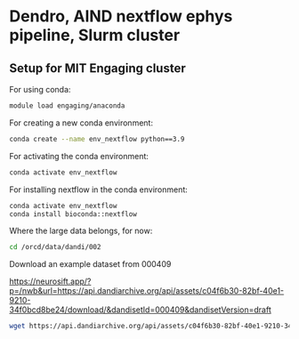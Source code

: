 # Dendro, AIND nextflow ephys pipeline, Slurm cluster

## Setup for MIT Engaging cluster

For using conda:

```bash
module load engaging/anaconda
```

For creating a new conda environment:

```bash
conda create --name env_nextflow python==3.9
```

For activating the conda environment:

```bash
conda activate env_nextflow
```

For installing nextflow in the conda environment:

```bash
conda activate env_nextflow
conda install bioconda::nextflow
```

Where the large data belongs, for now:

```bash
cd /orcd/data/dandi/002
```

Download an example dataset from 000409

https://neurosift.app/?p=/nwb&url=https://api.dandiarchive.org/api/assets/c04f6b30-82bf-40e1-9210-34f0bcd8be24/download/&dandisetId=000409&dandisetVersion=draft

```bash
wget https://api.dandiarchive.org/api/assets/c04f6b30-82bf-40e1-9210-34f0bcd8be24/download/ -O 000409-sub-CSHL045_ses-46794e05-3f6a-4d35-afb3-9165091a5a74_behavior+ecephys+image.nwb
```



